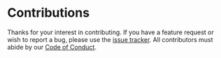 # Contributions

Thanks for your interest in contributing. If you have a feature request or wish to report a bug, please use the [issue tracker](https://github.com/ubco-mds-2024/DATA_551_PL_Dashboard/issues). All contributors must abide by our [Code of Conduct](CODE_OF_CONDUCT.md).

